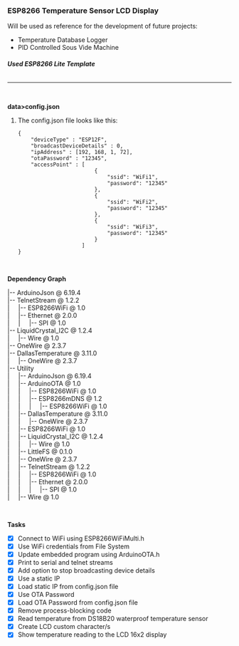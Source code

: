 ### **ESP8266 Temperature Sensor LCD Display**
Will be used as reference for the development of future projects:
* Temperature Database Logger
* PID Controlled Sous Vide Machine

###### **Used ESP8266 Lite Template**

---

<br  />

**data>config.json**
1. The config.json file looks like this:
    ```
    {
        "deviceType" : "ESP12F",
        "broadcastDeviceDetails" : 0,
        "ipAddress" : [192, 168, 1, 72],
        "otaPassword" : "12345",
        "accessPoint" : [
                            {
                                "ssid": "WiFi1",
                                "password": "12345"
                            },
                            {
                                "ssid": "WiFi2",
                                "password": "12345"
                            },
                            {
                                "ssid": "WiFi3",
                                "password": "12345"
                            }
                        ]
    }
    ```

<br  />

**Dependency Graph**

|-- ArduinoJson @ 6.19.4
<br  />
|-- TelnetStream @ 1.2.2
<br  />
|&nbsp; &nbsp; &nbsp;|-- ESP8266WiFi @ 1.0
<br  />
|&nbsp; &nbsp; &nbsp;|-- Ethernet @ 2.0.0
<br  />
|&nbsp; &nbsp; &nbsp;|&nbsp; &nbsp; &nbsp;|-- SPI @ 1.0
<br  />
|-- LiquidCrystal_I2C @ 1.2.4
<br  />
|&nbsp; &nbsp; &nbsp;|-- Wire @ 1.0
<br  />
|-- OneWire @ 2.3.7
<br  />
|-- DallasTemperature @ 3.11.0
<br  />
|&nbsp; &nbsp; &nbsp;|-- OneWire @ 2.3.7
<br  />
|-- Utility
<br  />
|&nbsp; &nbsp; &nbsp;|-- ArduinoJson @ 6.19.4
<br  />
|&nbsp; &nbsp; &nbsp;|-- ArduinoOTA @ 1.0
<br  />
|&nbsp; &nbsp; &nbsp;|&nbsp; &nbsp; &nbsp;|-- ESP8266WiFi @ 1.0
<br  />
|&nbsp; &nbsp; &nbsp;|&nbsp; &nbsp; &nbsp;|-- ESP8266mDNS @ 1.2
<br  />
|&nbsp; &nbsp; &nbsp;|&nbsp; &nbsp; &nbsp;|&nbsp; &nbsp; &nbsp;|-- ESP8266WiFi @ 1.0
<br  />
|&nbsp; &nbsp; &nbsp;|-- DallasTemperature @ 3.11.0
<br  />
|&nbsp; &nbsp; &nbsp;|&nbsp; &nbsp; &nbsp;|-- OneWire @ 2.3.7
<br  />
|&nbsp; &nbsp; &nbsp;|-- ESP8266WiFi @ 1.0
<br  />
|&nbsp; &nbsp; &nbsp;|-- LiquidCrystal_I2C @ 1.2.4
<br  />
|&nbsp; &nbsp; &nbsp;|&nbsp; &nbsp; &nbsp;|-- Wire @ 1.0
<br  />
|&nbsp; &nbsp; &nbsp;|-- LittleFS @ 0.1.0
<br  />
|&nbsp; &nbsp; &nbsp;|-- OneWire @ 2.3.7
<br  />
|&nbsp; &nbsp; &nbsp;|-- TelnetStream @ 1.2.2
<br  />
|&nbsp; &nbsp; &nbsp;|&nbsp; &nbsp; &nbsp;|-- ESP8266WiFi @ 1.0
<br  />
|&nbsp; &nbsp; &nbsp;|&nbsp; &nbsp; &nbsp;|-- Ethernet @ 2.0.0
<br  />
|&nbsp; &nbsp; &nbsp;|&nbsp; &nbsp; &nbsp;|&nbsp; &nbsp; &nbsp;|-- SPI @ 1.0
<br  />
|&nbsp; &nbsp; &nbsp;|-- Wire @ 1.0

<br  />

**Tasks**
* [x] Connect to WiFi using ESP8266WiFiMulti.h
* [x] Use WiFi credentials from File System
* [x] Update embedded program using ArduinoOTA.h
* [x] Print to serial and telnet streams
* [x] Add option to stop broadcasting device details
* [x] Use a static IP
* [x] Load static IP from config.json file
* [x] Use OTA Password
* [x] Load OTA Password from config.json file
* [x] Remove process-blocking code
* [x] Read temperature from DS18B20 waterproof temperature sensor
* [x] Create LCD custom character/s
* [x] Show temperature reading to the LCD 16x2 display